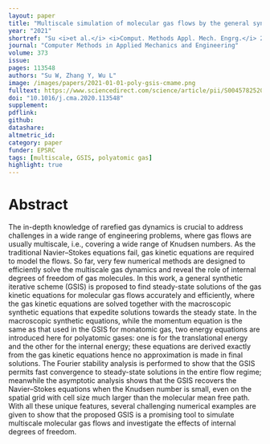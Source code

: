 ```yaml
---
layout: paper
title: "Multiscale simulation of molecular gas flows by the general synthetic iterative scheme"
year: "2021"
shortref: "Su <i>et al.</i> <i>Comput. Methods Appl. Mech. Engrg.</i> 2021"
journal: "Computer Methods in Applied Mechanics and Engineering"
volume: 373
issue:
pages: 113548
authors: "Su W, Zhang Y, Wu L"
image: /images/papers/2021-01-01-poly-gsis-cmame.png
fulltext: https://www.sciencedirect.com/science/article/pii/S0045782520307337
doi: "10.1016/j.cma.2020.113548" 
supplement:
pdflink: 
github:
datashare: 
altmetric_id: 
category: paper
funder: EPSRC
tags: [multiscale, GSIS, polyatomic gas]
highlight: true
---
```


# Abstract 

The in-depth knowledge of rarefied gas dynamics is crucial to address challenges in a wide range of engineering problems, where gas flows are usually multiscale, i.e., covering a wide range of Knudsen numbers. As the traditional Navier–Stokes equations fail, gas kinetic equations are required to model the flows. So far, very few numerical methods are designed to efficiently solve the multiscale gas dynamics and reveal the role of internal degrees of freedom of gas molecules. In this work, a general synthetic iterative scheme (GSIS) is proposed to find steady-state solutions of the gas kinetic equations for molecular gas flows accurately and efficiently, where the gas kinetic equations are solved together with the macroscopic synthetic equations that expedite solutions towards the steady state. In the macroscopic synthetic equations, while the momentum equation is the same as that used in the GSIS for monatomic gas, two energy equations are introduced here for polyatomic gases: one is for the translational energy and the other for the internal energy; these equations are derived exactly from the gas kinetic equations hence no approximation is made in final solutions. The Fourier stability analysis is performed to show that the GSIS permits fast convergence to steady-state solutions in the entire flow regime; meanwhile the asymptotic analysis shows that the GSIS recovers the Navier–Stokes equations when the Knudsen number is small, even on the spatial grid with cell size much larger than the molecular mean free path. With all these unique features, several challenging numerical examples are given to show that the proposed GSIS is a promising tool to simulate multiscale molecular gas flows and investigate the effects of internal degrees of freedom.